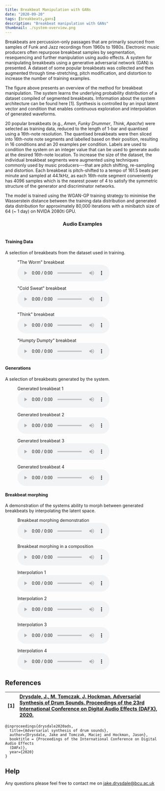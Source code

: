 ```yaml
---
title: Breakbeat Manipulation with GANs
date: "2020-09-20"
tags: [breakbeats,gans]
description: "Breakbeat manipulation with GANs"
thumbnail: ./system-overview.png
---
```



Breakbeats are percussion-only passages that are primarily sourced from samples of Funk and Jazz recordings from 1960s to 1980s. Electronic music producers often repurpose breakbeat samples by segmentation, resequencing and further manipulation using audio effects. A system for manipulating breakbeats using a generative adversarial network (GAN) is presented. A dataset of some popular breakbeats was collected and then augmented through time-stretching, pitch modification, and distortion to increase the number of training examples. 


The figure above presents an overview of the method for breakbeat manipulation. The system learns the underlying probability distribution of a dataset compiled of segmented breakbeats. Information about the system architecture can be found here [1]. Synthesis is controlled by an input latent vector and condition that enables continuous exploration and interpolation of generated waveforms. 

20 popular breakbeats (e.g., *Amen*, *Funky Drummer*, *Think*, *Apache*) were selected as training data, reduced to the length of 1-bar and quantised using a 16th-note resolution. The quantised breakbeats were then sliced into 16th-note note segments and labelled based on their position, resulting in 16 conditions and an 20 examples per condition. Labels are used to condition the system on an integer value that can be used to generate audio at the desired 16th-note location. To increase the size of the dataset, the individual breakbeat segments were augmented using techniques commonly used by music producers---that are pitch shifting, re-sampling and distortion. Each breakbeat is pitch-shifted to a tempo of 161.5 beats per minute and sampled at 44.1kHz, as each 16th-note segment conveniently has 4096 samples which is the nearest power of 4 to satisfy the symmetric structure of the generator and discriminator networks. 

The model is trained using the WGAN-GP training strategy to minimise the Wasserstein distance between the training data distribution and generated data distribution for approximately 80,000 iterations with a minibatch size of 64 (~ 1 day) on NVIDA 2080ti GPU.



<center><h3>Audio Examples</h3></center>

# <center>

#### Training Data
A selection of breakbeats from the dataset used in training.

<figure>
    <figcaption>"The Worm" breakbeat</figcaption>
    <audio controls
		src="./audio/worm.wav">
	</audio>
</figure>

<figure>
    <figcaption>"Cold Sweat" breakbeat</figcaption>
    <audio controls
		src="./audio/coldsweat.wav">
	</audio>
</figure>

<figure>
    <figcaption>"Think" breakbeat</figcaption>
    <audio controls
		src="./audio/think.wav">
	</audio>
</figure>

<figure>
    <figcaption>"Humpty Dumpty" breakbeat</figcaption>
    <audio controls
		src="./audio/humptydumpty.wav">
	</audio>
</figure>

#### Generations
A selection of breakbeats generated by the system.
<figure>
    <figcaption>Generated breakbeat 1</figcaption>
    <audio controls
		src="./audio/g-break1.wav">
	</audio>
</figure>

<figure>
    <figcaption>Generated breakbeat 2</figcaption>
    <audio controls
		src="./audio/g-break2.wav">
	</audio>
</figure>

<figure>
    <figcaption>Generated breakbeat 3</figcaption>
    <audio controls
		src="./audio/g-break3.wav">
	</audio>
</figure>

<figure>
    <figcaption>Generated breakbeat 4</figcaption>
    <audio controls
		src="./audio/g-break4.wav">
	</audio>
</figure>

#### Breakbeat morphing
A demonstration of the systems ability to morph between generated breakbeats by interpolating the latent space.

<figure>
    <figcaption>Breakbeat morphing demonstration</figcaption>
    <audio controls
		src="./audio/break-morphing1.wav">

	</audio>
</figure>

<figure>
    <figcaption>Breakbeat morphing in a composition</figcaption>
    <audio controls
		src="./audio/break-morphing2.wav">
	</audio>
</figure>

 
<figure>
    <figcaption>Interpolation 1</figcaption>
    <audio controls
		src="./audio/interp1.wav">
	</audio>
</figure>

<figure>
    <figcaption>Interpolation 2</figcaption>
    <audio controls
		src="./audio/interp2.wav">
	</audio>
</figure>

<figure>
    <figcaption>Interpolation 3</figcaption>
    <audio controls
		src="./audio/interp3.wav">
	</audio>
</figure>

<figure>
    <figcaption>Interpolation 4</figcaption>
    <audio controls
		src="./audio/interp4.wav">
	</audio>
</figure>

 




## References

| **[1]** |                  **[Drysdale, J., M. Tomczak, J. Hockman, Adversarial Synthesis of Drum Sounds. Proceedings of the 23rd International Conference on Digital Audio Effects (DAFX), 2020.](https://dafx2020.mdw.ac.at/proceedings/papers/DAFx2020_paper_45.pdf)**|
| :---- | :--- |

```
@inproceedings{drysdale2020ads,
  title={Adversarial synthesis of drum sounds},
  author={Drysdale, Jake and Tomczak, Maciej and Hockman, Jason},
  booktitle = {Proceedings of the International Conference on Digital Audio Effects 
  (DAFx)},
  year={2020}
}
```


## Help

Any questions please feel free to contact me on jake.drysdale@bcu.ac.uk


